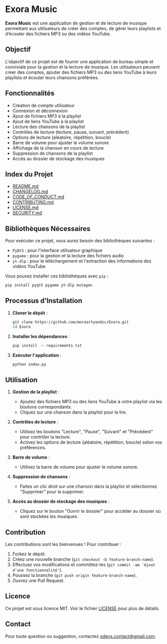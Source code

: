 # Exora Music

**Exora Music** est une application de gestion et de lecture de musique permettant aux utilisateurs de créer des comptes, de gérer leurs playlists et d’écouter des fichiers MP3 ou des vidéos YouTube.

## Objectif

L'objectif de ce projet est de fournir une application de bureau simple et conviviale pour la gestion et la lecture de musique. Les utilisateurs peuvent créer des comptes, ajouter des fichiers MP3 ou des liens YouTube à leurs playlists et écouter leurs chansons préférées.

## Fonctionnalités

- Création de compte utilisateur
- Connexion et déconnexion
- Ajout de fichiers MP3 à la playlist
- Ajout de liens YouTube à la playlist
- Lecture des chansons de la playlist
- Contrôles de lecture (lecture, pause, suivant, précédent)
- Options de lecture (aléatoire, répétition, boucle)
- Barre de volume pour ajuster le volume sonore
- Affichage de la chanson en cours de lecture
- Suppression de chansons de la playlist
- Accès au dossier de stockage des musiques

## Index du Projet

- [README.md](https://github.com/moreartyondsc/Exora/blob/main/README.md)
- [CHANGELOG.md](https://github.com/moreartyondsc/Exora/blob/main/CHANGELOG.md)
- [CODE_OF_CONDUCT.md](https://github.com/moreartyondsc/Exora/blob/main/CODE_OF_CONDUCT.md)
- [CONTRIBUTING.md](https://github.com/moreartyondsc/Exora/blob/main/CONTRIBUTING.md)
- [LICENSE.md](https://github.com/moreartyondsc/Exora/blob/main/LICENSE.md)
- [SECURITY.md](https://github.com/moreartyondsc/Exora/blob/main/SECURITY.md)

## Bibliothèques Nécessaires

Pour exécuter ce projet, vous aurez besoin des bibliothèques suivantes :

- `PyQt5` : pour l'interface utilisateur graphique
- `pygame` : pour la gestion et la lecture des fichiers audio
- `yt-dlp` : pour le téléchargement et l'extraction des informations des vidéos YouTube

Vous pouvez installer ces bibliothèques avec `pip` :

```sh
pip install pyqt5 pygame yt-dlp mutagen
```

## Processus d'Installation

1. **Cloner le dépôt** :
   ```sh
   git clone https://github.com/moreartyondsc/Exora.git
   cd Exora
   ```

2. **Installer les dépendances** :
   ```sh
   pip install -r requirements.txt
   ```

6. **Exécuter l'application** :
   ```sh
   python index.py
   ```

## Utilisation

1. **Gestion de la playlist** :
   - Ajoutez des fichiers MP3 ou des liens YouTube à votre playlist via les boutons correspondants.
   - Cliquez sur une chanson dans la playlist pour la lire.

4. **Contrôles de lecture** :
   - Utilisez les boutons "Lecture", "Pause", "Suivant" et "Précédent" pour contrôler la lecture.
   - Activez les options de lecture (aléatoire, répétition, boucle) selon vos préférences.

5. **Barre de volume** :
   - Utilisez la barre de volume pour ajuster le volume sonore.

6. **Suppression de chansons** :
   - Faites un clic droit sur une chanson dans la playlist et sélectionnez "Supprimer" pour la supprimer.

7. **Accès au dossier de stockage des musiques** :
   - Cliquez sur le bouton "Ouvrir le dossier" pour accéder au dossier où sont stockées les musiques.

## Contribution

Les contributions sont les bienvenues ! Pour contribuer :

1. Forkez le dépôt.
2. Créez une nouvelle branche (`git checkout -b feature-branch-name`).
3. Effectuez vos modifications et committez-les (`git commit -am 'Ajout d'une fonctionnalité'`).
4. Poussez la branche (`git push origin feature-branch-name`).
5. Ouvrez une Pull Request.

## Licence

Ce projet est sous licence MIT. Voir le fichier [LICENSE](LICENSE) pour plus de détails.

## Contact

Pour toute question ou suggestion, contactez [odevs.contact@gmail.com](mailto:odevs.contact@gmail.com).
